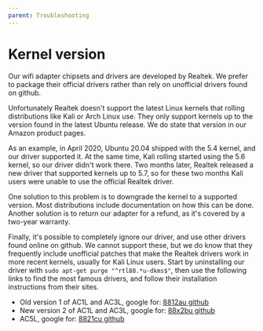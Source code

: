 ```yaml
---
parent: Troubleshooting
---
```


# Kernel version

Our wifi adapter chipsets and drivers are developed by Realtek. We prefer to package their official drivers rather than rely on unofficial drivers found on github.

Unfortunately Realtek doesn't support the latest Linux kernels that rolling distributions like Kali or Arch Linux use. They only support kernels up to the version found in the latest Ubuntu release. We do state that version in our Amazon product pages.

As an example, in April 2020, Ubuntu 20.04 shipped with the 5.4 kernel, and our driver supported it. At the same time, Kali rolling started using the 5.6 kernel, so our driver didn't work there. Two months later, Realtek released a new driver that supported kernels up to 5.7, so for these two months Kali users were unable to use the official Realtek driver.

One solution to this problem is to downgrade the kernel to a supported version. Most distributions include documentation on how this can be done. Another solution is to return our adapter for a refund, as it's covered by a two-year warranty.

Finally, it's possible to completely ignore our driver, and use other drivers found online on github. We cannot support these, but we do know that they frequently include unofficial patches that make the Realtek drivers work in more recent kernels, usually for Kali Linux users. Start by uninstalling our driver with `sudo apt-get purge "^rtl88.*u-dkms$"`, then use the following links to find the most famous drivers, and follow their installation instructions from their sites.

* Old version 1 of AC1L and AC3L, google for: [8812au github](https://www.google.gr/search?q=8812au+github)
* New version 2 of AC1L and AC3L, google for: [88x2bu github](https://www.google.gr/search?q=88x2bu+github)
* AC5L, google for: [8821cu github](https://www.google.gr/search?q=8821cu+github)
